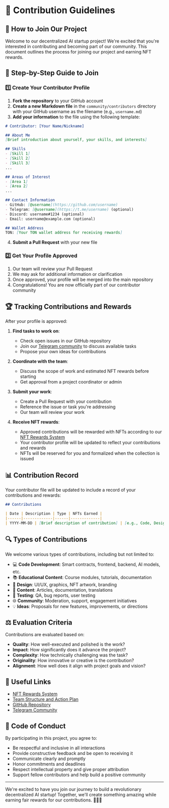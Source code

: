 # 🚀 Contribution Guidelines

## 🌟 How to Join Our Project

Welcome to our decentralized AI startup project! We're excited that you're interested in contributing and becoming part of our community. This document outlines the process for joining our project and earning NFT rewards.

## 📝 Step-by-Step Guide to Join

### 1️⃣ Create Your Contributor Profile

1. **Fork the repository** to your GitHub account
2. **Create a new Markdown file** in the `community/contributors` directory with your GitHub username as the filename (e.g., `username.md`)
3. **Add your information** to the file using the following template:

```markdown
# Contributor: [Your Name/Nickname]

## About Me
[Brief introduction about yourself, your skills, and interests]

## Skills
- [Skill 1]
- [Skill 2]
- [Skill 3]
...

## Areas of Interest
- [Area 1]
- [Area 2]
...

## Contact Information
- GitHub: [@username](https://github.com/username)
- Telegram: [@username](https://t.me/username) (optional)
- Discord: username#1234 (optional)
- Email: username@example.com (optional)

## Wallet Address
TON: [Your TON wallet address for receiving rewards]
```

4. **Submit a Pull Request** with your new file

### 2️⃣ Get Your Profile Approved

1. Our team will review your Pull Request
2. We may ask for additional information or clarification
3. Once approved, your profile will be merged into the main repository
4. Congratulations! You are now officially part of our contributor community

## 🏆 Tracking Contributions and Rewards

After your profile is approved:

1. **Find tasks to work on**:
   - Check open issues in our GitHub repository
   - Join our [Telegram community](https://t.me/AI_CRYPTO_STARTUP) to discuss available tasks
   - Propose your own ideas for contributions

2. **Coordinate with the team**:
   - Discuss the scope of work and estimated NFT rewards before starting
   - Get approval from a project coordinator or admin

3. **Submit your work**:
   - Create a Pull Request with your contribution
   - Reference the issue or task you're addressing
   - Our team will review your work

4. **Receive NFT rewards**:
   - Approved contributions will be rewarded with NFTs according to our [NFT Rewards System](/community/rewards/NFT_REWARDS_SYSTEM.md)
   - Your contributor profile will be updated to reflect your contributions and rewards
   - NFTs will be reserved for you and formalized when the collection is issued

## 📊 Contribution Record

Your contributor file will be updated to include a record of your contributions and rewards:

```markdown
## Contributions

| Date | Description | Type | NFTs Earned |
|------|-------------|------|-------------|
| YYYY-MM-DD | [Brief description of contribution] | [e.g., Code, Design, Content] | [Number of NFTs] |
```

## 🔍 Types of Contributions

We welcome various types of contributions, including but not limited to:

- 💻 **Code Development**: Smart contracts, frontend, backend, AI models, etc.
- 📚 **Educational Content**: Course modules, tutorials, documentation
- 🎨 **Design**: UI/UX, graphics, NFT artwork, branding
- 📝 **Content**: Articles, documentation, translations
- 🧪 **Testing**: QA, bug reports, user testing
- 🌐 **Community**: Moderation, support, engagement initiatives
- 💡 **Ideas**: Proposals for new features, improvements, or directions

## ⚖️ Evaluation Criteria

Contributions are evaluated based on:

- **Quality**: How well-executed and polished is the work?
- **Impact**: How significantly does it advance the project?
- **Complexity**: How technically challenging was the task?
- **Originality**: How innovative or creative is the contribution?
- **Alignment**: How well does it align with project goals and vision?

## 🔗 Useful Links

- [NFT Rewards System](/community/rewards/NFT_REWARDS_SYSTEM.md)
- [Team Structure and Action Plan](/community/rewards/TEAM_STRUCTURE_AND_ACTION_PLAN.md)
- [GitHub Repository](https://github.com/LNDMN/AI_CRYPTO_STARTUP)
- [Telegram Community](https://t.me/AI_CRYPTO_STARTUP)

## 🤝 Code of Conduct

By participating in this project, you agree to:

- Be respectful and inclusive in all interactions
- Provide constructive feedback and be open to receiving it
- Communicate clearly and promptly
- Honor commitments and deadlines
- Respect intellectual property and give proper attribution
- Support fellow contributors and help build a positive community

---

We're excited to have you join our journey to build a revolutionary decentralized AI startup! Together, we'll create something amazing while earning fair rewards for our contributions. 🚀🤖💎 